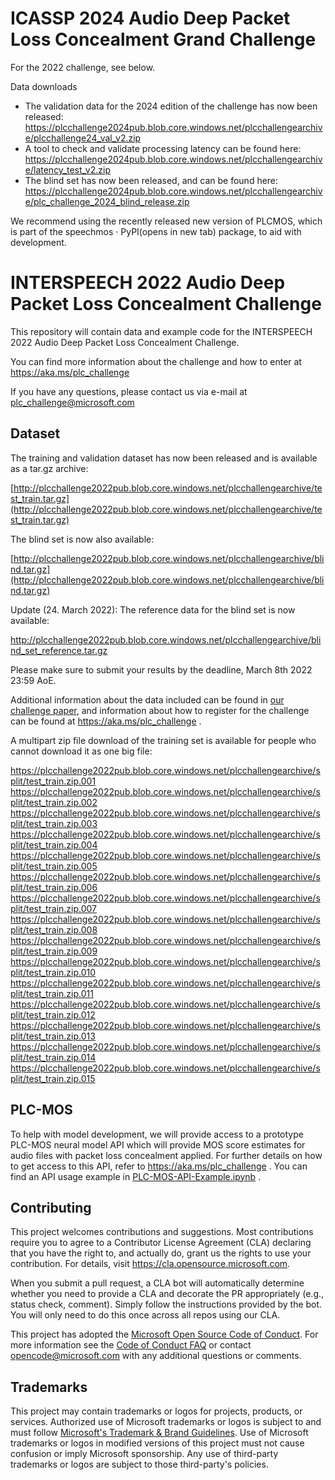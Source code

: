 # ICASSP 2024 Audio Deep Packet Loss Concealment Grand Challenge

For the 2022 challenge, see below.

Data downloads
* The validation data for the 2024 edition of the challenge has now been released: https://plcchallenge2024pub.blob.core.windows.net/plcchallengearchive/plcchallenge24_val_v2.zip
* A tool to check and validate processing latency can be found here: https://plcchallenge2024pub.blob.core.windows.net/plcchallengearchive/latency_test_v2.zip
* The blind set has now been released, and can be found here: https://plcchallenge2024pub.blob.core.windows.net/plcchallengearchive/plc_challenge_2024_blind_release.zip

We recommend using the recently released new version of PLCMOS, which is part of the speechmos · PyPI(opens in new tab) package, to aid with development.

# INTERSPEECH 2022 Audio Deep Packet Loss Concealment Challenge

This repository will contain data and example code for the INTERSPEECH 2022 Audio Deep 
Packet Loss Concealment Challenge.

You can find more information about the challenge and how to enter at https://aka.ms/plc_challenge

If you have any questions, please contact us via e-mail at plc_challenge@microsoft.com

## Dataset

The training and validation dataset has now been released and is available as a tar.gz archive:

[http://plcchallenge2022pub.blob.core.windows.net/plcchallengearchive/test_train.tar.gz](http://plcchallenge2022pub.blob.core.windows.net/plcchallengearchive/test_train.tar.gz)

The blind set is now also available:

[http://plcchallenge2022pub.blob.core.windows.net/plcchallengearchive/blind.tar.gz](http://plcchallenge2022pub.blob.core.windows.net/plcchallengearchive/blind.tar.gz)

Update (24. March 2022): The reference data for the blind set is now available:

http://plcchallenge2022pub.blob.core.windows.net/plcchallengearchive/blind_set_reference.tar.gz

Please make sure to submit your results by the deadline, March 8th 2022 23:59 AoE.

Additional information about the data included can be found in [our challenge paper](INTERSPEECH_2022_Deep_PLC_Challenge.pdf), and information about how to register for the challenge can be found at https://aka.ms/plc_challenge .

A multipart zip file download of the training set is available for people who cannot download it as one big file:

https://plcchallenge2022pub.blob.core.windows.net/plcchallengearchive/split/test_train.zip.001
https://plcchallenge2022pub.blob.core.windows.net/plcchallengearchive/split/test_train.zip.002
https://plcchallenge2022pub.blob.core.windows.net/plcchallengearchive/split/test_train.zip.003
https://plcchallenge2022pub.blob.core.windows.net/plcchallengearchive/split/test_train.zip.004
https://plcchallenge2022pub.blob.core.windows.net/plcchallengearchive/split/test_train.zip.005
https://plcchallenge2022pub.blob.core.windows.net/plcchallengearchive/split/test_train.zip.006
https://plcchallenge2022pub.blob.core.windows.net/plcchallengearchive/split/test_train.zip.007
https://plcchallenge2022pub.blob.core.windows.net/plcchallengearchive/split/test_train.zip.008
https://plcchallenge2022pub.blob.core.windows.net/plcchallengearchive/split/test_train.zip.009
https://plcchallenge2022pub.blob.core.windows.net/plcchallengearchive/split/test_train.zip.010
https://plcchallenge2022pub.blob.core.windows.net/plcchallengearchive/split/test_train.zip.011
https://plcchallenge2022pub.blob.core.windows.net/plcchallengearchive/split/test_train.zip.012
https://plcchallenge2022pub.blob.core.windows.net/plcchallengearchive/split/test_train.zip.013
https://plcchallenge2022pub.blob.core.windows.net/plcchallengearchive/split/test_train.zip.014
https://plcchallenge2022pub.blob.core.windows.net/plcchallengearchive/split/test_train.zip.015


## PLC-MOS

To help with model development, we will provide access to a prototype PLC-MOS neural model API which will provide MOS score estimates for audio files with packet loss concealment applied.
For further details on how to get access to this API, refer to https://aka.ms/plc_challenge . You can find an API usage example in [PLC-MOS-API-Example.ipynb](PLC-MOS-API-Example.ipynb) .

## Contributing

This project welcomes contributions and suggestions.  Most contributions require you to agree to a
Contributor License Agreement (CLA) declaring that you have the right to, and actually do, grant us
the rights to use your contribution. For details, visit https://cla.opensource.microsoft.com.

When you submit a pull request, a CLA bot will automatically determine whether you need to provide
a CLA and decorate the PR appropriately (e.g., status check, comment). Simply follow the instructions
provided by the bot. You will only need to do this once across all repos using our CLA.

This project has adopted the [Microsoft Open Source Code of Conduct](https://opensource.microsoft.com/codeofconduct/).
For more information see the [Code of Conduct FAQ](https://opensource.microsoft.com/codeofconduct/faq/) or
contact [opencode@microsoft.com](mailto:opencode@microsoft.com) with any additional questions or comments.

## Trademarks

This project may contain trademarks or logos for projects, products, or services. Authorized use of Microsoft 
trademarks or logos is subject to and must follow 
[Microsoft's Trademark & Brand Guidelines](https://www.microsoft.com/en-us/legal/intellectualproperty/trademarks/usage/general).
Use of Microsoft trademarks or logos in modified versions of this project must not cause confusion or imply Microsoft sponsorship.
Any use of third-party trademarks or logos are subject to those third-party's policies.
